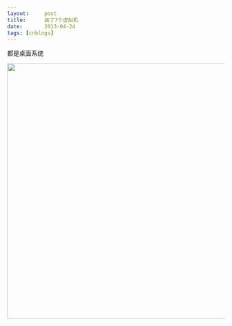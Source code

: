 ```yaml
---
layout:     post
title:      装了7个虚拟机
date:       2013-04-24
tags: [cnblogs]
---
```

都是桌面系统

<img src="http://images.cnblogs.com/cnblogs_com/4admin2root/473872/o_vm.bmp" alt="" width="778" height="592" />
